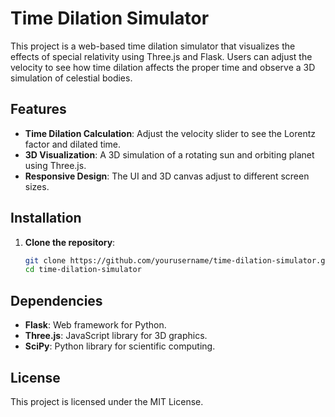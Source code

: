 # Time Dilation Simulator

This project is a web-based time dilation simulator that visualizes the effects of special relativity using Three.js and Flask. Users can adjust the velocity to see how time dilation affects the proper time and observe a 3D simulation of celestial bodies.

## Features

- **Time Dilation Calculation**: Adjust the velocity slider to see the Lorentz factor and dilated time.
- **3D Visualization**: A 3D simulation of a rotating sun and orbiting planet using Three.js.
- **Responsive Design**: The UI and 3D canvas adjust to different screen sizes.

## Installation

1. **Clone the repository**:
    ```sh
    git clone https://github.com/yourusername/time-dilation-simulator.git
    cd time-dilation-simulator
    ```
    
## Dependencies

- **Flask**: Web framework for Python.
- **Three.js**: JavaScript library for 3D graphics.
- **SciPy**: Python library for scientific computing.

## License

This project is licensed under the MIT License.